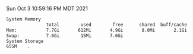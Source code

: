 Sun Oct  3 10:59:16 PM MDT 2021
```bash
System Memory
               total        used        free      shared  buff/cache   available
Mem:           7.7Gi       612Mi       4.9Gi       8.0Mi       2.1Gi       6.7Gi
Swap:          7.6Gi        15Mi       7.6Gi
System Storage
655M	.
```
